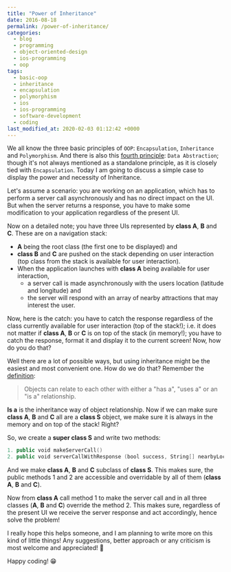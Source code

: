 ```yaml
---
title: "Power of Inheritance"
date: 2016-08-18
permalink: /power-of-inheritance/
categories:
  - blog
  - programming
  - object-oriented-design
  - ios-programming
  - oop
tags:
  - basic-oop
  - inheritance
  - encapsulation
  - polymorphism
  - ios
  - ios-programming
  - software-development
  - coding
last_modified_at: 2020-02-03 01:12:42 +0000
---
```


We all know the three basic principles of `OOP`: `Encapsulation`, `Inheritance` and `Polymorphism`. And there is also this [fourth principle](http://codebetter.com/raymondlewallen/2005/07/19/4-major-principles-of-object-oriented-programming/): `Data Abstraction`; though it's not always mentioned as a standalone principle, as it is closely tied with `Encapsulation`. Today I am going to discuss a simple case to display the power and necessity of Inheritance.

Let's assume a scenario: you are working on an application, which has to perform a server call asynchronously and has no direct impact on the UI. But when the server returns a response, you have to make some modification to your application regardless of the present UI.

Now on a detailed note; you have three UIs represented by **class A**, **B** and **C**. These are on a navigation stack: 
- **A** being the root class (the first one to be displayed) and 
- **class B** and **C** are pushed on the stack depending on user interaction (top class from the stack is available for user interaction). 
- When the application launches with **class A** being available for user interaction, 
  - a server call is made asynchronously with the users location (latitude and longitude) and 
  - the server will respond with an array of nearby attractions that may interest the user. 
  
Now, here is the catch: you have to catch the response regardless of the class currently available for user interaction (top of the stack!); i.e. it does not matter if **class A**, **B** or **C** is on top of the stack (in memory!); you have to catch the response, format it and display it to the current screen! Now, how do you do that?

Well there are a lot of possible ways, but using inheritance might be the easiest and most convenient one. How do we do that? Remember the [definition](http://www.artima.com/objectsandjava/webuscript/ClassesObjects1.html):

> Objects can relate to each other with either a "has a", "uses a" or an "is a" relationship.

**Is a** is the inheritance way of object relationship. Now if we can make sure **class A**, **B** and **C** all are a **class S** object, we make sure it is always in the memory and on top of the stack! Right?

So, we create a **super class S** and write two methods:

```swift
1. public void makeServerCall()
2. public void serverCallWithResponse (bool success, String[] nearbyLocations, Error err)
```

And we make **class A**, **B** and **C** subclass of **class S**. This makes sure, the public methods 1 and 2 are accessible and overridable by all of them (**class A**, **B** and **C**).

Now from **class A** call method 1 to make the server call and in all three classes (**A**, **B** and **C**) override the method 2. This makes sure, regardless of the present UI we receive the server response and act accordingly, hence solve the problem!

I really hope this helps someone, and I am planning to write more on this kind of little things! Any suggestions, better approach or any criticism is most welcome and appreciated! 🙂

Happy coding! 😁